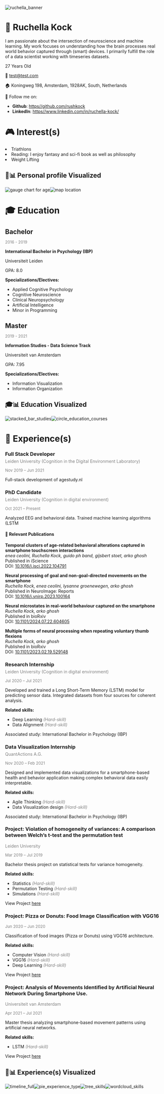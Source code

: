 <img src="../images/ruchella_banner.svg" alt="ruchella_banner"><div><h1>👤 Ruchella Kock</h1><p>I am passionate about the intersection of neuroscience and machine learning. My work focuses on understanding how the brain processes real world behavior captured through (smart) devices. I primarily fulfill the role of a data scientist working with timeseries datasets.</p><p>27 Years Old</p><p>📧 test@test.com</p><p>🏠 Koningweg 198, Amsterdam, 1928AK, South, Netherlands</p><p>📶 Follow me on:</p><ul><li><strong>Github</strong>: <a href='https//github.com/rushkock' target='_blank'>https//github.com/rushkock</a></li><li><strong>LinkedIn</strong>: <a href='https//www.linkedin.com/in/ruchella-kock/' target='_blank'>https//www.linkedin.com/in/ruchella-kock/</a></li></ul><h1>🎮 Interest(s) </h1><li>Triathlons</li><li>Reading:  I enjoy fantasy and sci-fi book as well as philosophy</li><li>Weight Lifting</li></div><h2>👤📊 Personal profile Visualized </h2><img src="../images/gauge_age.svg" alt="gauge chart for age"><img src="../images/map_location.svg" alt="map location"><h1>🎓 Education</h1><h2 style='margin-bottom:5px;'>Bachelor</h2><p style='font-size:small;color:gray;'>2016 - 2019</p><p><strong>International Bachelor in Psychology (IBP)</strong></p><p>Universiteit Leiden</p><p>GPA: 8.0</p><p><strong>Specializations/Electives:</strong></p><ul><li>Applied Cognitive Psychology</li><li>Cognitive Neuroscience</li><li>Clinical Neuropsychology</li><li>Artificial Intelligence</li><li>Minor in Programming</li></ul></div><h2 style='margin-bottom:5px;'>Master</h2><p style='font-size:small;color:gray;'>2019 - 2021</p><p><strong>Information Studies - Data Science Track</strong></p><p>Universiteit van Amsterdam</p><p>GPA: 7.95</p><p><strong>Specializations/Electives:</strong></p><ul><li>Information Visualization</li><li>Information Organization</li></ul></div><h2>🎓📊 Education Visualized </h2><img src="../images/stacked_bar_studies.svg" alt="stacked_bar_studies"><img src="../images/circle_education_courses.svg" alt="circle_education_courses"><h1>💼 Experience(s) </h1><div><h3 style='margin-bottom:5px;'>Full Stack Developer</h3><p style='margin:2px 0;color:gray;'>Leiden University (Cognition in the Digital Environment Laboratory)</p><p style='font-size:small;color:gray;'>Nov 2019 – Jun 2021</p><p>Full-stack development of agestudy.nl</p></div></div><div><h3 style='margin-bottom:5px;'>PhD Candidate</h3><p style='margin:2px 0;color:gray;'>Leiden University (Cognition in digital environment)</p><p style='font-size:small;color:gray;'>Oct 2021 – Present</p><p>Analyzed EEG and behavioral data. Trained machine learning algorithms (LSTM</p></div><h4>📃 Relevant Publications</h4><p><strong>Temporal clusters of age-related behavioral alterations captured in smartphone touchscreen interactions</strong><br><em>enea ceolini, Ruchella Kock, guido ph band, gijsbert stoet, arko ghosh</em><br>Published in iScience<br>DOI: <a href='https://doi.org/10.1016/j.isci.2022.104791' target='_blank'>10.1016/j.isci.2022.104791</a></p><p><strong>Neural processing of goal and non-goal-directed movements on the smartphone</strong><br><em>Ruchella Kock, enea ceolini, lysanne groenewegen, arko ghosh</em><br>Published in NeuroImage: Reports<br>DOI: <a href='https://doi.org/10.1016/j.ynirp.2023.100164' target='_blank'>10.1016/j.ynirp.2023.100164</a></p><p><strong>Neural microstates in real-world behaviour captured on the smartphone</strong><br><em>Ruchella Kock, arko ghosh</em><br>Published in bioRxiv<br>DOI: <a href='https://doi.org/10.1101/2024.07.22.604605' target='_blank'>10.1101/2024.07.22.604605</a></p><p><strong>Multiple forms of neural processing when repeating voluntary thumb flexions</strong><br><em>Ruchella Kock, arko ghosh</em><br>Published in bioRxiv<br>DOI: <a href='https://doi.org/10.1101/2023.02.19.529148' target='_blank'>10.1101/2023.02.19.529148</a></p></div><div><h3 style='margin-bottom:5px;'>Research Internship</h3><p style='margin:2px 0;color:gray;'>Leiden University (Cognition in digital environment)</p><p style='font-size:small;color:gray;'>Jul 2020 – Jul 2021</p><p>Developed and trained a Long Short-Term Memory (LSTM) model for predicting sensor data. Integrated datasets from four sources for coherent analysis.</p><p><strong>Related skills:</strong></p><ul><li><span>Deep Learning <em style='color: gray;'>(Hard-skill)</em></span></li><li><span>Data Alignment <em style='color: gray;'>(Hard-skill)</em></span></li></ul></div><p>Associated study: International Bachelor in Psychology (IBP)</p></div><div><h3 style='margin-bottom:5px;'>Data Visualization Internship</h3><p style='margin:2px 0;color:gray;'>QuantActions A.G.</p><p style='font-size:small;color:gray;'>Nov 2020 – Feb 2021</p><p>Designed and implemented data visualizations for a smartphone-based health and behavior application making complex behavioral data easily interpretable.</p><p><strong>Related skills:</strong></p><ul><li><span>Agile Thinking <em style='color: gray;'>(Hard-skill)</em></span></li><li><span>Data Visualization design <em style='color: gray;'>(Hard-skill)</em></span></li></ul></div><p>Associated study: International Bachelor in Psychology (IBP)</p></div><div><h3>Project: Violation of homogeneity of variances: A comparison between Welch’s t-test and the permutation test</h3><p style='margin:2px 0;color:gray;'>Leiden University</p><p style='font-size:small;color:gray;'>Mar 2019 – Jul 2019</p><p>Bachelor thesis project on statistical tests for variance homogeneity.</p><p><strong>Related skills:</strong></p><ul><li><span>Statistics <em style='color: gray;'>(Hard-skill)</em></span></li><li><span>Permutation Testing <em style='color: gray;'>(Hard-skill)</em></span></li><li><span>Simulations <em style='color: gray;'>(Hard-skill)</em></span></li></ul></div><p>View Project <a href='http://rushkock-env.eba-yi6rkpue.us-east-1.elasticbeanstalk.com/thesis' target='_blank'>here</a></p></div><div><h3>Project: Pizza or Donuts: Food Image Classification with VGG16</h3><p style='font-size:small;color:gray;'>Jun 2020 – Jun 2020</p><p>Classification of food images (Pizza or Donuts) using VGG16 architecture.</p><p><strong>Related skills:</strong></p><ul><li><span>Computer Vision <em style='color: gray;'>(Hard-skill)</em></span></li><li><span>VGG16 <em style='color: gray;'>(Hard-skill)</em></span></li><li><span>Deep Learning <em style='color: gray;'>(Hard-skill)</em></span></li></ul></div><p>View Project <a href='http://rushkock-env.eba-yi6rkpue.us-east-1.elasticbeanstalk.com/computer_vision' target='_blank'>here</a></p></div><div><h3>Project: Analysis of Movements Identified by Artificial Neural Network During Smartphone Use.</h3><p style='margin:2px 0;color:gray;'>Universiteit van Amsterdam</p><p style='font-size:small;color:gray;'>Apr 2021 – Jul 2021</p><p>Master thesis analyzing smartphone-based movement patterns using artificial neural networks.</p><p><strong>Related skills:</strong></p><ul><li><span>LSTM <em style='color: gray;'>(Hard-skill)</em></span></li></ul></div><p>View Project <a href='https://scripties.uba.uva.nl/search?id=726200' target='_blank'>here</a></p></div><h2>💼📊 Experience(s) Visualized </h2><img src="../images/timeline_full.svg" alt="timeline_full"><img src="../images/pie_experience_type.svg" alt="pie_experience_type"><img src="../images/tree_skills.svg" alt="tree_skills"><img src="../images/wordcloud_skills.svg" alt="wordcloud_skills">